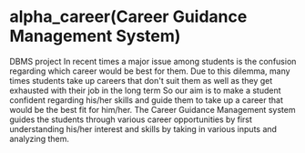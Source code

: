 # alpha_career(Career Guidance Management System)

DBMS project
In recent times a major issue among students is the confusion regarding which career would be best for them. Due to this dilemma, many times students take up careers that don't suit them as well as they get exhausted with their job in the long term 
So our aim is to make a student confident regarding his/her skills and guide them to take up a career that would be the best fit for him/her.
The Career Guidance Management system guides the students  through various career opportunities by first understanding his/her interest and skills by taking in various inputs and analyzing them.


